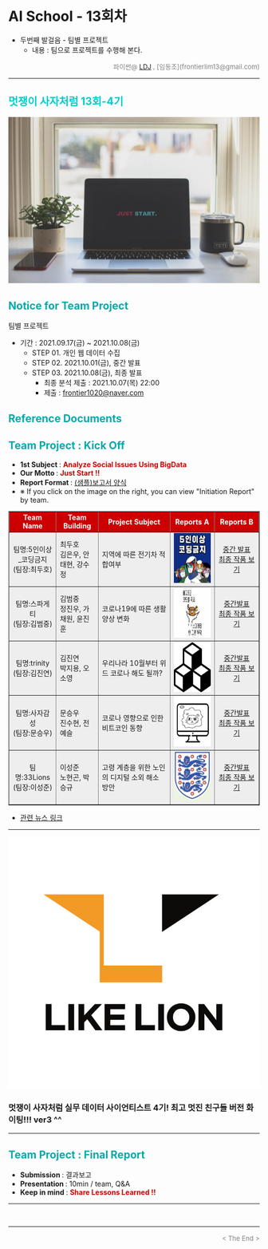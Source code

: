
# AI School - 13회차
* 두번째 발걸음 - 팀별 프로젝트
  * 내용 : 팀으로 프로젝트를 수행해 본다.

<div align='right'>
    <font size=2 color='gray'>파이썬@ <font color='blue'>
       <a href='https://www.facebook.com/dongjo.lim.7'>LDJ</a>
    </font>, [임동조](frontierlim13@gmail.com)</font></div>
<hr>

<h2><font color="#00CCCC"><b>멋쟁이 사자처럼 13회-4기</b></font></h2>

<img src="./images/just_start.jpg">

## <font color='#00AAAA'>Notice for Team Project</font>

팀별 프로젝트
* 기간 : 2021.09.17(금) ~ 2021.10.08(금)<br>
  * STEP 01. 개인 웹 데이터 수집
  * STEP 02. 2021.10.01(금), 중간 발표<br>
  * STEP 03. 2021.10.08(금), 최종 발표<br>
    * 최종 분석 제출 : 2021.10.07(목) 22:00
	* 제출 : frontier1020@naver.com


## <font color='#00AAAA'>Reference Documents</font>

##  <font color='#00AAAA'>Team Project : Kick Off</font>

- <b>1st Subject </b>: <font color='#CC0000'><b>Analyze Social Issues Using BigData </b></font>
- <b>Our Motto   </b>: <font color='#CC0000'><b> Just Start !! </b></font>
- <b>Report Format </b>: <a href="./docu/LikeLion10_프로젝트보고서_포맷_OOO팀.docx">(샘플)보고서 양식</a>
- ※ If you click on the image on the right, you can view "Initiation Report" by team.


<div align="left">
<table border=1 bgcolor="#EEEEEE">
	<tr bgcolor="#CC0000">
		<td width="100">
		<div align="center"><font color="#FFFFFF"><b>Team Name</b></font></div>
		</td>
		<td width="100">
		<div align="center"><font color="#FFFFFF"><b>Team Building</b></font></div>
		</td>
		<td width="300">
		<div align="center"><font color="#FFFFFF"><b>Project Subject</b></font></div>
		</td>
		<td width="120">
		<div align="center"><font color="#FFFFFF"><b>Reports A</b></font></div>
		</td>
		<td width="120">
		<div align="center"><font color="#FFFFFF"><b>Reports B</b></font></div>
		</td>
	</tr>
	<tr>
		<td>
        <div align="center"> 팀명:5인이상_코딩금지 <br/>(팀장:최두호)<br/> 
            <b></b>
		</div>
		</td>
		<td>
            <div align="left">최두호<br/>김은우, 안태현, 강수정</div>
        </td>
		<td>
			<div align="left"> 지역에 따른 전기차 적합여부 </div></td>
		<td>
            <div align="center"> 
			<a href="./reports/LikeLion_1차_프로젝트계획서_5인이상_코딩금지.pdf">
				<img src='images/01_five.png' width=200 height=100  alt="5인이상_코딩금지"></a>
            </div>
        </td>
		<td>
            <div align="center"> 
			<a href="./reports/LikeLion_1차_중간발표_5인이상코딩금지_2101.pdf">중간 발표</a><br>
			<a href="./reports/LikeLion_1차_최종_5인이상코딩금지_202110.pdf">최종 작품 보기</a><br>
            </div>
        </td>
	</tr>
	<tr>
		<td>
        <div align="center"> 팀명:스파게티<br/>(팀장:김범중)<br/> 
            <b></b>
		</div>
		</td>
		<td>
            <div align="left">김범중<br/>정진우, 가채원, 윤진훈</div>
        </td>
		<td>
			<div align="left"> 코로나19에 따른 생활 양상 변화 </div></td>
		<td>
            <div align="center"> 
			<a href="./reports/LikeLion_1차_중간발표_스파게티_2110.pdf">
				<img src='images/02_spa.jpg' width=200 height=100  alt="스파게티"></a>
            </div>
        </td>
		<td>
            <div align="center"> 
			<a href="./reports/LikeLion_1차_중간발표.pdf">중간발표</a><br>
			<a href="./reports/LikeLion_1차_최종_스파게티_202110.pdf">최종 작품 보기</a><br>
            </div>
        </td>
	</tr>
	<tr>
		<td>
			<div align="center"> 팀명:trinity <br/>(팀장:김진연)<br/> 
				<b></b>
			</div>
		</td>
		<td>
            <div align="left">김진연<br/> 박지용, 오소영 </div>
        </td>
		<td>
			<div align="left"> 우리나라 10월부터 위드 코로나 해도 될까? </div></td>
		<td>
            <div align="center">
			<a href="reports/LikeLion_1차_중간발표_trinity_2110.pdf">
				<img src='images/03_trinity.png' width=200 height=100 alt="trinity">
			</a>    
            </div>
        </td>
		<td>
            <div align="center"> 
			<a href="./reports/LikeLion_1차_중간발표.pdf">중간발표</a><br>
			<a href="./reports/LikeLion_1차_최종_trinity조_202110.pdf">최종 작품 보기</a><br>
            </div>
        </td>
	</tr>
	<tr>
		<td>
        <div align="center"> 팀명:사자감성 <br/>(팀장:문승우)<br/> 
            <b></b>
		</div>
		</td>
		<td>
            <div align="left">문승우<br/> 진수현, 전예슬 </div>
        </td>
		<td>
			<div align="left"> 코로나 영향으로 인한 비트코인 동향 </div></td>
		<td>
            <div align="center">
			<a href="./report/LikeLion_1차_프로젝트계획서_사자감성.pdf">
				<img src='images/04_lion.jpg' width=200 height=100 alt="사자감성">
			</a>    
            </div>
        </td>
		<td>
            <div align="center"> 
			<a href="./reports/LikeLion_1차_중간발표_사자감성_2110.pdf">중간발표</a><br>
			<a href="./reports/LikeLion_1차_최종_사자감성.pdf">최종 작품 보기</a><br>
            </div>
        </td>
	</tr>
	<tr>
		<td>
        <div align="center"> 팀명:33Lions<br/>(팀장:이성준)<br/> 
            <b></b>
		</div>
		</td>
		<td>
            <div align="left">이성준<br/> 노현곤, 박승규 </div>
        </td>
		<td>
		    <div align="left"> 고령 계층을 위한 노인의 디지털 소외 해소 방안   </div></td>
		<td>
            <div align="center"> 
			<a href="./report/LikeLion_1차_프로젝트계획서_33Lions.pdf">
				<img src='images/05_33lion.png' width=200 height=100 alt="33Lions">
			</a>
            </div>
        </td>
		<td>
            <div align="center"> 
			<a href="./reports/LikeLion_1차_중간발표_33Lions_2110.pdf">중간발표</a><br>
			<a href="./reports/LikeLion_1차_최종_33Lions_202110.pdf">최종 작품 보기</a><br>
            </div>
        </td>
	</tr>

</table>
</div>

<ul>
<li><a href="https://ldjwj.github.io/LikeLion_13th_DataCourse/04_team_project/news/list_index.html">관련 뉴스 링크</a></li>
</ul>

<hr>

[![Video Label](images/basiclogo_E_H_노션.jpg)](____) 
### 멋쟁이 사자처럼 실무 데이터 사이언티스트 4기!  최고 멋진 친구들 버전 화이팅!!! ver3 ^^


<hr>

##  <font color='#00AAAA'>Team Project : Final Report</font>
- <b>Submission   </b>: 결과보고
- <b>Presentation </b>: 10min / team, Q&A
- <b>Keep in mind </b>: <font color='#CC0000'><b> Share Lessons Learned !! </b></font>
<hr>

<br>
<hr>
<div align='right'><font size=2 color='gray'> &lt; The End &gt; </font></div>
